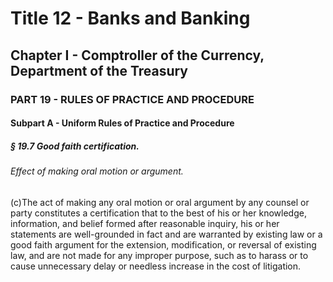 
# Title 12 - Banks and Banking
## Chapter I - Comptroller of the Currency, Department of the Treasury
### PART 19 - RULES OF PRACTICE AND PROCEDURE
#### Subpart A - Uniform Rules of Practice and Procedure
##### § 19.7 Good faith certification.
###### Effect of making oral motion or argument.

(c)The act of making any oral motion or oral argument by any counsel or party constitutes a certification that to the best of his or her knowledge, information, and belief formed after reasonable inquiry, his or her statements are well-grounded in fact and are warranted by existing law or a good faith argument for the extension, modification, or reversal of existing law, and are not made for any improper purpose, such as to harass or to cause unnecessary delay or needless increase in the cost of litigation.
